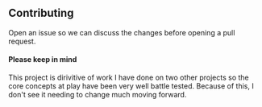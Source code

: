 ## Contributing

Open an issue so we can discuss the changes before opening a pull request.

#### Please keep in mind

This project is dirivitive of work I have done on two other projects
so the core concepts at play have been very well battle tested. Because of
this, I don't see it needing to change much moving forward.

